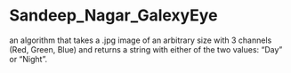 # Sandeep_Nagar_GalexyEye
an algorithm that takes a .jpg image of an arbitrary size with 3 channels (Red, Green, Blue) and returns a string with either of the two values: “Day” or “Night”.
